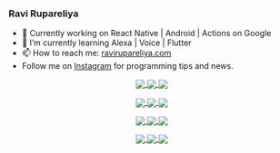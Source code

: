 ### Ravi Rupareliya

- 🔭 Currently working on React Native | Android | Actions on Google
- 🌱 I’m currently learning Alexa | Voice | Flutter
- 📫 How to reach me: [ravirupareliya.com](https://ravirupareliya.com)
- Follow me on [Instagram](https://www.instagram.com/ravi.rupareliya/) for programming tips and news.

<a href="https://www.instagram.com/ravi.rupareliya/" target="_blank">
<!-- insta-feed:START-->
<p align="center">
<img align="center" src=https://scontent-atl3-1.cdninstagram.com/v/t51.2885-15/e35/s150x150/122425343_1572645589603046_1626634953961554534_n.jpg?tp=1&_nc_ht=scontent-atl3-1.cdninstagram.com&_nc_cat=102&_nc_ohc=f0-lvfH0HzIAX_iG--_&ccb=7-4&oh=5b041e9427a1847df6e1dc26cf1bf958&oe=607DE341&_nc_sid=7bff83 />
<img align="center" src=https://scontent-atl3-1.cdninstagram.com/v/t51.2885-15/e35/s150x150/119738360_171946631175661_8308691936849414239_n.jpg?tp=1&_nc_ht=scontent-atl3-1.cdninstagram.com&_nc_cat=101&_nc_ohc=s7b6Ptgyuw0AX87iW4y&ccb=7-4&oh=05406e7b4fe0110b8dc95e7bf74f6993&oe=6080D3DD&_nc_sid=7bff83 />
<img align="center" src=https://scontent-atl3-1.cdninstagram.com/v/t51.2885-15/e35/s150x150/119471335_3325605627530848_5783608158621298966_n.jpg?tp=1&_nc_ht=scontent-atl3-1.cdninstagram.com&_nc_cat=104&_nc_ohc=eb6zVAtgBtYAX-Atxo6&ccb=7-4&oh=43b7ccae59047348bab243dba5b63c0d&oe=60815081&_nc_sid=7bff83 />
</p>
<p align="center">
<img align="center" src=https://scontent-atl3-1.cdninstagram.com/v/t51.2885-15/e35/s150x150/118735524_155532192843864_2438830621806811548_n.jpg?tp=1&_nc_ht=scontent-atl3-1.cdninstagram.com&_nc_cat=100&_nc_ohc=5tGX4J3S3VEAX_R8x-d&ccb=7-4&oh=c9a711dd309a47024e1fd64569a5db2a&oe=607F1CEE&_nc_sid=7bff83 />
<img align="center" src=https://scontent-atl3-1.cdninstagram.com/v/t51.2885-15/e35/s150x150/118358282_793232521422249_4194198869826492121_n.jpg?tp=1&_nc_ht=scontent-atl3-1.cdninstagram.com&_nc_cat=109&_nc_ohc=TeewctSdpRUAX_VNU-x&ccb=7-4&oh=2f17f6870752062b343acd17f4112159&oe=607DEDBC&_nc_sid=7bff83 />
<img align="center" src=https://scontent-atl3-1.cdninstagram.com/v/t51.2885-15/e35/s150x150/118083536_653646245259286_4437462516989252087_n.jpg?tp=1&_nc_ht=scontent-atl3-1.cdninstagram.com&_nc_cat=110&_nc_ohc=5fFytO9lBkUAX_jisds&ccb=7-4&oh=e8613b51da4a2d519e390e9a1aae75fc&oe=607E5D5C&_nc_sid=7bff83 />
</p>
<p align="center">
<img align="center" src=https://scontent-atl3-1.cdninstagram.com/v/t51.2885-15/e35/s150x150/118175330_604822603490734_6882222491011634628_n.jpg?tp=1&_nc_ht=scontent-atl3-1.cdninstagram.com&_nc_cat=110&_nc_ohc=o1wT59Zg3C8AX_AdxLj&ccb=7-4&oh=b9703b6c0b43a3c6f1254cbdda0a0323&oe=608086F7&_nc_sid=7bff83 />
<img align="center" src=https://scontent-atl3-1.cdninstagram.com/v/t51.2885-15/e35/s150x150/117801930_118850686597100_8281062695853943386_n.jpg?tp=1&_nc_ht=scontent-atl3-1.cdninstagram.com&_nc_cat=108&_nc_ohc=5pRbSrNg_3cAX_cESVm&ccb=7-4&oh=7af9d370d4da8bcfa29476ad7b1bc9c9&oe=6080F8C0&_nc_sid=7bff83 />
<img align="center" src=https://scontent-atl3-1.cdninstagram.com/v/t51.2885-15/e35/s150x150/117867292_2771207523148452_3241414180657952736_n.jpg?tp=1&_nc_ht=scontent-atl3-1.cdninstagram.com&_nc_cat=100&_nc_ohc=ayjN4yJm5dgAX8Dr6lr&ccb=7-4&oh=834e08af07c740c2e4c3b58750c7054d&oe=60809121&_nc_sid=7bff83 />
</p>
<p align="center">
<img align="center" src=https://scontent-atl3-1.cdninstagram.com/v/t51.2885-15/e35/s150x150/117931678_793632161399712_7562658963115355616_n.jpg?tp=1&_nc_ht=scontent-atl3-1.cdninstagram.com&_nc_cat=100&_nc_ohc=_D7k1iHexuEAX_RgW3M&ccb=7-4&oh=b80dfd184ad7f6095e8e6735ad3a3891&oe=607E9C37&_nc_sid=7bff83 />
<img align="center" src=https://scontent-atl3-1.cdninstagram.com/v/t51.2885-15/e35/s150x150/117747115_220949032661980_1081920512424702093_n.jpg?tp=1&_nc_ht=scontent-atl3-1.cdninstagram.com&_nc_cat=104&_nc_ohc=dMRllOUjbfsAX9orHve&ccb=7-4&oh=c9f34d6e602feedf0fe0c76ad61d58e0&oe=60800896&_nc_sid=7bff83 />
<img align="center" src=https://scontent-atl3-1.cdninstagram.com/v/t51.2885-15/e35/s150x150/117564950_167171931547080_7523565149947571776_n.jpg?tp=1&_nc_ht=scontent-atl3-1.cdninstagram.com&_nc_cat=100&_nc_ohc=NU6nSw2oaE8AX8wgZHF&ccb=7-4&oh=7862b5548610adfb3da366f053c3e0f9&oe=607F38DD&_nc_sid=7bff83 />
</p>

<!-- insta-feed:END-->
</a>
